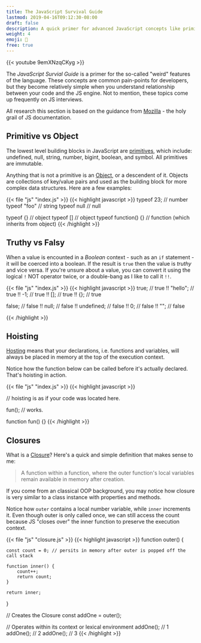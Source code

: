 ```yaml
---
title: The JavaScript Survival Guide
lastmod: 2019-04-16T09:12:30-08:00
draft: false
description: A quick primer for advanced JavaScript concepts like primitives, hoisting, closures, and this binding. 
weight: 4
emoji: 🧟
free: true
---
```


{{< youtube 9emXNzqCKyg >}}

The *JavaScript Survial Guide* is a primer for the so-called "weird" features of the language. These concepts are common pain-points for developers, but they become relatively simple when you understand relationship between your code and the JS engine. Not to mention, these topics come up frequently on JS interviews. 

All research this section is based on the guidance from [Mozilla](https://developer.mozilla.org) - the holy grail of JS documentation. 


## Primitive vs Object

The lowest level building blocks in JavaScript are [primitives](https://developer.mozilla.org/en-US/docs/Glossary/Primitive), which include: undefined, null, string, number, bigint, boolean, and symbol. All primitives are immutable. 

Anything that is not a primitive is an [Object](https://developer.mozilla.org/en-US/docs/Web/JavaScript/Reference/Global_Objects/Object), or a descendent of it. Objects are collections of key/value pairs and used as the building block for more complex data structures. Here are a few examples:


{{< file "js" "index.js" >}}
{{< highlight javascript >}}
typeof  23; // number
typeof "foo" // string
typeof null // null

typeof {} // object
typeof [] // object
typeof function() {} // function (which inherits from object)
{{< /highlight >}}

## Truthy vs Falsy

When a value is encounted in a *Boolean* context - such as an `if` statement - it will be coerced into a boolean. If the result is `true` then the value is *truthy* and vice versa. If you're unsure about a value, you can convert it using the logical `!` NOT operator twice, or a double-bang as I like to call it `!!`. 


{{< file "js" "index.js" >}}
{{< highlight javascript >}}
true; // true
!! "hello"; // true
!! -1; // true
!! []; // true
!! {}; // true

false; // false
!! null; // false
!! undefined; // false
!! 0; // false
!! ""; // false

{{< /highlight >}}

## Hoisting

[Hosting](https://developer.mozilla.org/en-US/docs/Glossary/Hoisting) means that your declarations, i.e. functions and variables, will always be placed in memory at the top of the execution context. 

Notice how the function below can be called before it's actually declared. That's hoisting in action. 

{{< file "js" "index.js" >}}
{{< highlight javascript >}}

// hoisting is as if your code was located here. 

fun(); // works. 

function fun() {}
{{< /highlight >}}

## Closures

What is a [Closure](https://developer.mozilla.org/en-US/docs/Web/JavaScript/Closures)? Here's a quick and simple definition that makes sense to me: 

> A function within a function, where the outer function's local variables remain available in memory after creation. 

If you come from an classical OOP background, you may notice how closure is very similar to a class instance with properties and methods. 

Notice how `outer` contains a local number variable, while `inner` increments it. Even though outer is only called once, we can still access the count because JS "closes over" the inner function to preserve the execution context. 

{{< file "js" "closure.js" >}}
{{< highlight javascript >}}
function outer() {

    const count = 0; // persits in memory after outer is popped off the call stack

    function inner() {
        count++;
        return count;
    }

    return inner;
}

// Creates the Closure
const addOne = outer();

// Operates within its context or lexical environment
addOne(); // 1
addOne(); // 2
addOne(); // 3
{{< /highlight >}}


